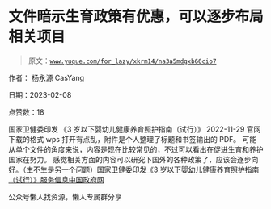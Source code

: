 # 文件暗示生育政策有优惠，可以逐步布局相关项目

> 原文：[`www.yuque.com/for_lazy/xkrm14/na3a5mdgxb66cio7`](https://www.yuque.com/for_lazy/xkrm14/na3a5mdgxb66cio7)



作者： 杨永源 CasYang



日期：2023-02-08



点赞数：18



国家卫健委印发 《3 岁以下婴幼儿健康养育照护指南（试行）》 2022-11-29 官网下载的格式 wps 打开有点乱，附件是个人整理了标题和书签输出的 PDF。 可能从单个文件的角度来说，内容是现在比较常见的，不过可以看出在促进生育和养护国家在努力。 感觉相关方面的内容可以研究下国外的各种政策了，应该会逐步向好。（生不生是另一个问题）[国家卫健委印发《3 岁以下婴幼儿健康养育照护指南（试行）》服务信息中国政府网](http://www.gov.cn/fuwu/2022-11/29/content_5729431.htm)



公众号懒人找资源，懒人专属群分享

